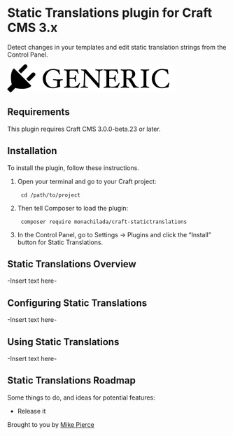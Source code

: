 # Static Translations plugin for Craft CMS 3.x

Detect changes in your templates and edit static translation strings from the Control Panel.

![Screenshot](resources/img/plugin-logo.png)

## Requirements

This plugin requires Craft CMS 3.0.0-beta.23 or later.

## Installation

To install the plugin, follow these instructions.

1. Open your terminal and go to your Craft project:

        cd /path/to/project

2. Then tell Composer to load the plugin:

        composer require monachilada/craft-statictranslations

3. In the Control Panel, go to Settings → Plugins and click the “Install” button for Static Translations.

## Static Translations Overview

-Insert text here-

## Configuring Static Translations

-Insert text here-

## Using Static Translations

-Insert text here-

## Static Translations Roadmap

Some things to do, and ideas for potential features:

* Release it

Brought to you by [Mike Pierce](https://michaelpierce.trade/)
